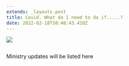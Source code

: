 ```yaml
---
extends: _layouts.post
title: Covid. What do I need to do if.....?
date: 2022-02-18T10:48:43.410Z
---
```

![](https://res.cloudinary.com/ruapehu-college/image/upload/v1646686866/Covid_Flowchart_nkjr4p.jpg)

![]()

Ministry updates will be listed here
